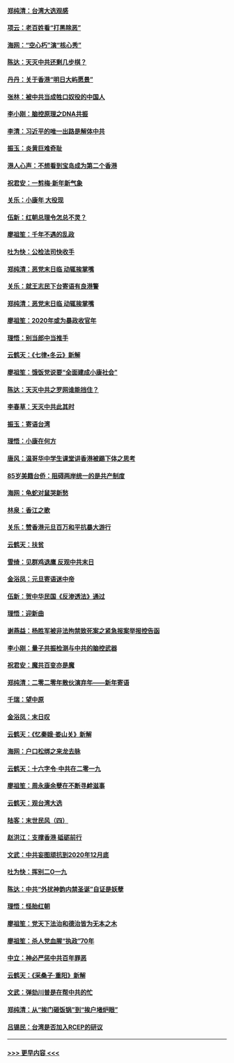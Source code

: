 #### [郑纯清：台湾大选观感](../pages/nsc993/n11786210.md?t=01121044) 
#### [项云：老百姓看“打黑除恶”](../pages/nsc993/n11785398.md?t=01121044) 
#### [海网：“空心朽”演“核心秀”](../pages/nsc993/n11783874.md?t=01121044) 
#### [陈达：天灭中共还剩几步棋？](../pages/nsc993/n11783719.md?t=01121044) 
#### [丹丹：关于香港“明日大屿愿景”](../pages/nsc993/n11783273.md?t=01121044) 
#### [张林：被中共当成牲口奴役的中国人](../pages/nsc993/n11782397.md?t=01121044) 
#### [李小刚：脑控原理之DNA共振](../pages/nsc993/n11780962.md?t=01121044) 
#### [李清：习近平的唯一出路是解体中共](../pages/nsc993/n11780866.md?t=01121044) 
#### [振玉：炎黄巨难奇耻](../pages/nsc993/n11779632.md?t=01121044) 
#### [港人心声：不想看到宝岛成为第二个香港](../pages/nsc993/n11778817.md?t=01121044) 
#### [祝君安：一剪梅‧新年新气象](../pages/nsc993/n11776340.md?t=01121044) 
#### [关乐：小康年 大役现](../pages/nsc993/n11774213.md?t=01121044) 
#### [伍新：红朝总理令怎总不灵？](../pages/nsc993/n11770813.md?t=01121044) 
#### [廖祖笙：千年不遇的乱政](../pages/nsc993/n11770373.md?t=01121044) 
#### [吐为快：公检法司快收手](../pages/nsc993/n11770359.md?t=01121044) 
#### [郑纯清：恶党末日临 动辄挨掌嘴](../pages/nsc993/n11769912.md?t=01121044) 
#### [关乐：就王志民下台寄语有良港警](../pages/nsc993/n11769903.md?t=01121044) 
#### [郑纯清：恶党末日临 动辄挨掌嘴](../pages/nsc993/n11769356.md?t=01121044) 
#### [廖祖笙：2020年或为暴政收官年](../pages/nsc993/n11768216.md?t=01121044) 
#### [理悟：别当郎中当推手](../pages/nsc993/n11768243.md?t=01121044) 
#### [云鹤天：《七律▪冬云》新解](../pages/nsc993/n11768204.md?t=01121044) 
#### [廖祖笙：饿饭党说要“全面建成小康社会”](../pages/nsc993/n11767482.md?t=01121044) 
#### [陈达：天灭中共之罗网谁能挡住？](../pages/nsc993/n11767465.md?t=01121044) 
#### [李春草：天灭中共此其时](../pages/nsc993/n11767452.md?t=01121044) 
#### [振玉：寄语台湾](../pages/nsc993/n11767432.md?t=01121044) 
#### [理悟：小康在何方](../pages/nsc993/n11767394.md?t=01121044) 
#### [唐风：温哥华中学生课堂讲香港被踢下体之思考](../pages/nsc993/n11766848.md?t=01121044) 
#### [85岁美籍台侨：阻碍两岸统一的是共产制度](../pages/nsc993/n11765043.md?t=01121044) 
#### [海网：龟蛇对鼠哭新愁](../pages/nsc993/n11764895.md?t=01121044) 
#### [林泉：香江之歌](../pages/nsc993/n11764415.md?t=01121044) 
#### [关乐：赞香港元旦百万和平抗暴大游行](../pages/nsc993/n11764382.md?t=01121044) 
#### [云鹤天：扶贫](../pages/nsc993/n11764245.md?t=01121044) 
#### [雪绮：见群鸡退鹰  反观中共末日](../pages/nsc993/n11762112.md?t=01121044) 
#### [金浴凤：元旦寄语迷中帝](../pages/nsc993/n11761788.md?t=01121044) 
#### [伍新：贺中华民国《反渗透法》通过](../pages/nsc993/n11761994.md?t=01121044) 
#### [理悟：迎新曲](../pages/nsc993/n11761152.md?t=01121044) 
#### [谢燕益：杨胜军被非法拘禁致死案之紧急报案举报控告函](../pages/nsc993/n11756134.md?t=01121044) 
#### [李小刚：量子共振检测与中共的脑控武器](../pages/nsc993/n11754518.md?t=01121044) 
#### [祝君安：魔共百变亦是魔](../pages/nsc993/n11754469.md?t=01121044) 
#### [郑纯清：二零二零年散伙演弃年——新年寄语](../pages/nsc993/n11754195.md?t=01121044) 
#### [千瑞：望中原](../pages/nsc993/n11754159.md?t=01121044) 
#### [金浴凤：末日叹](../pages/nsc993/n11752359.md?t=01121044) 
#### [云鹤天：《忆秦娥‧娄山关》新解](../pages/nsc993/n11752348.md?t=01121044) 
#### [海网：户口松绑之来龙去脉](../pages/nsc993/n11752328.md?t=01121044) 
#### [云鹤天：十六字令‧中共在二零一九](../pages/nsc993/n11752305.md?t=01121044) 
#### [廖祖笙：周永康余孽在不断寻衅滋事](../pages/nsc993/n11751013.md?t=01121044) 
#### [云鹤天：观台湾大选](../pages/nsc993/n11751007.md?t=01121044) 
#### [陆客：末世民风（四）](../pages/nsc993/n11749203.md?t=01121044) 
#### [赵洪江：支撑香港 砥砺前行](../pages/nsc993/n11748482.md?t=01121044) 
#### [文武：中共妄图顽抗到2020年12月底](../pages/nsc993/n11748446.md?t=01121044) 
#### [吐为快：挥别二O一九](../pages/nsc993/n11748411.md?t=01121044) 
#### [陈达：中共“外扰神韵内禁圣诞”自证是妖孽](../pages/nsc993/n11748226.md?t=01121044) 
#### [理悟：怪胎红朝](../pages/nsc993/n11748206.md?t=01121044) 
#### [廖祖笙：党天下法治和德治皆为无本之木](../pages/nsc993/n11748135.md?t=01121044) 
#### [廖祖笙：杀人党血腥“执政”70年](../pages/nsc993/n11745144.md?t=01121044) 
#### [中立：神必严惩中共百年罪恶](../pages/nsc993/n11744970.md?t=01121044) 
#### [云鹤天：《采桑子‧重阳》新解](../pages/nsc993/n11744948.md?t=01121044) 
#### [文武：弹劾川普是在帮中共的忙](../pages/nsc993/n11744758.md?t=01121044) 
#### [郑纯清：从“挨门砸饭锅”到“挨户堵炉眼”](../pages/nsc993/n11744745.md?t=01121044) 
#### [吕锡民：台湾是否加入RCEP的研议](../pages/nsc993/n11744701.md?t=01121044) 

----
#### [ >>> 更早内容 <<< ](../indexes/nsc993-earlier.md)
